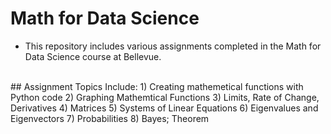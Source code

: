 # Math for Data Science
- This repository includes various assignments completed in the Math for Data Science course at Bellevue.
</br>
## Assignment Topics Include:
   1) Creating mathemetical functions with Python code
   2) Graphing Mathemtical Functions
   3) Limits, Rate of Change, Derivatives
   4) Matrices
   5) Systems of Linear Equations
   6) Eigenvalues and Eigenvectors
   7) Probabilities
   8) Bayes; Theorem
